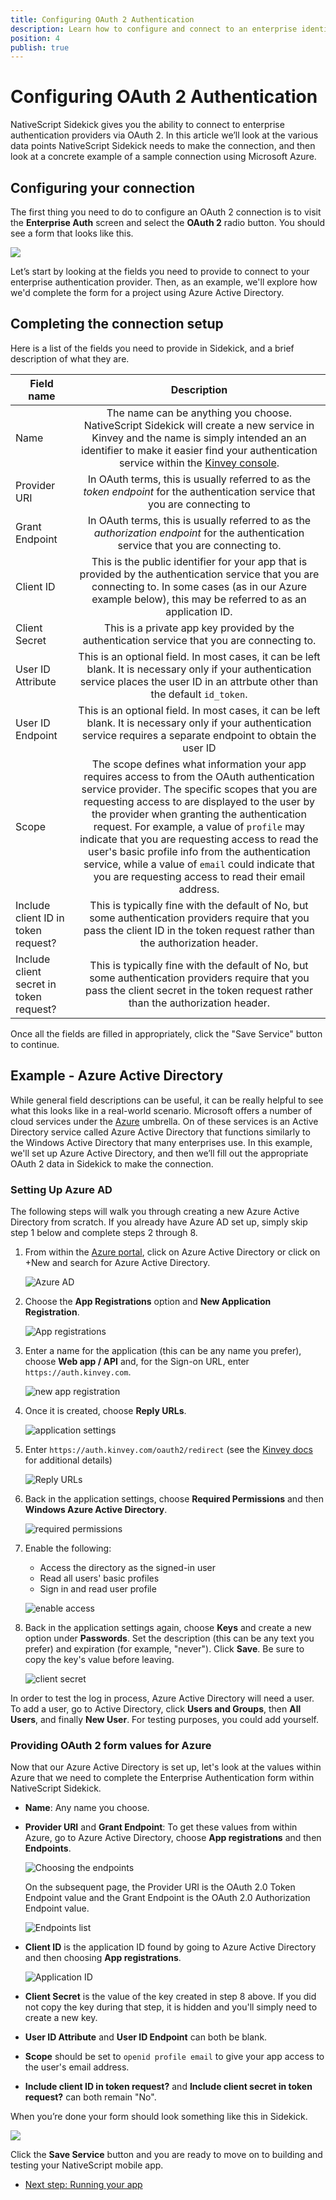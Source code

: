 ```yaml
---
title: Configuring OAuth 2 Authentication
description: Learn how to configure and connect to an enterprise identity provider using OAuth 2.
position: 4
publish: true
---
```


# Configuring OAuth 2 Authentication

NativeScript Sidekick gives you the ability to connect to enterprise authentication providers via OAuth 2. In this article we’ll look at the various data points NativeScript Sidekick needs to make the connection, and then look at a concrete example of a sample connection using Microsoft Azure.

## Configuring your connection

The first thing you need to do to configure an OAuth 2 connection is to visit the **Enterprise Auth** screen and select the **OAuth 2** radio button. You should see a form that looks like this.

![](images/oauth-form.png)

Let’s start by looking at the fields you need to provide to connect to your enterprise authentication provider. Then, as an example, we'll explore how we'd complete the form for a project using Azure Active Directory.

## Completing the connection setup

Here is a list of the fields you need to provide in Sidekick, and a brief description of what they are.

|Field name|Description|
| ------------- |:-------------:|
|Name|The name can be anything you choose. NativeScript Sidekick will create a new service in Kinvey and the name is simply intended an an identifier to make it easier find your authentication service within the [Kinvey console](https://console.kinvey.com/).|
|Provider URI|In OAuth terms, this is usually referred to as the *token endpoint* for the authentication service that you are connecting to|
|Grant Endpoint|In OAuth terms, this is usually referred to as the *authorization endpoint* for the authentication service that you are connecting to.|
|Client ID|This is the public identifier for your app that is provided by the authentication service that you are connecting to. In some cases (as in our Azure example below), this may be referred to as an application ID.|
|Client Secret|This is a private app key provided by the authentication service that you are connecting to.|
|User ID Attribute|This is an optional field. In most cases, it can be left blank. It is necessary only if your authentication service places the user ID in an attrbute other than the default `id_token`.|
|User ID Endpoint|This is an optional field. In most cases, it can be left blank. It is necessary only if your authentication service requires a separate endpoint to obtain the user ID|
|Scope|The scope defines what information your app requires access to from the OAuth authentication service provider. The specific scopes that you are requesting access to are displayed to the user by the provider when granting the authentication request. For example, a value of `profile` may indicate that you are requesting access to read the user's basic profile info from the authentication service, while a value of `email` could indicate that you are requesting access to read their email address.|
|Include client ID in token request?|This is typically fine with the default of No, but some authentication providers require that you pass the client ID in the token request rather than the authorization header.|
|Include client secret in token request?|This is typically fine with the default of No, but some authentication providers require that you pass the client secret in the token request rather than the authorization header.|

Once all the fields are filled in appropriately, click the "Save Service" button to continue.

## Example - Azure Active Directory

While general field descriptions can be useful, it can be really helpful to see what this looks like in a real-world scenario. Microsoft offers a number of cloud services under the [Azure](https://azure.microsoft.com/en-us/) umbrella. On of these services is an Active Directory service called Azure Active Directory that functions similarly to the Windows Active Directory that many enterprises use. In this example, we'll set up Azure Active Directory, and then we’ll fill out the appropriate OAuth 2 data in Sidekick to make the connection.

### Setting Up Azure AD

The following steps will walk you through creating a new Azure Active Directory from scratch. If you already have Azure AD set up, simply skip step 1 below and complete steps 2 through 8.

1. From within the [Azure portal](https://portal.azure.com), click on Azure Active Directory or click on +New and search for Azure Active Directory.

	![Azure AD](images/AzureAD.png)

2. Choose the **App Registrations** option and **New Application Registration**.
	
	![App registrations](images/new-app-registration.png)
	
3. Enter a name for the application (this can be any name you prefer), choose **Web app / API** and, for the Sign-on URL, enter `https://auth.kinvey.com`.

	![new app registration](images/create-application.png)

4. Once it is created, choose **Reply URLs**.

	![application settings](images/application-settings.png)

5. Enter `https://auth.kinvey.com/oauth2/redirect` (see the [Kinvey docs](https://devcenter.kinvey.com/html5/guides/mobile-identity-connect#ConfiguringyourOAuth2IdentityProvidertoacceptKinveyRequests) for additional details)

	![Reply URLs](images/reply-urls.png)

6. Back in the application settings, choose **Required Permissions** and then **Windows Azure Active Directory**.

	![required permissions](images/required-permissions.png)

7. Enable the following:

	* Access the directory as the signed-in user
	* Read all users' basic profiles
	* Sign in and read user profile

	![enable access](images/enable-access.png)

8. Back in the application settings again, choose **Keys** and create a new option under **Passwords**. Set the description (this can be any text you prefer) and expiration (for example, "never"). Click **Save**. Be sure to copy the key's value before leaving.

	![client secret](images/client-secret.png)

In order to test the log in process, Azure Active Directory will need a user. To add a user, go to Active Directory, click **Users and Groups**, then **All Users**, and finally **New User**. For testing purposes, you could add yourself.

### Providing OAuth 2 form values for Azure

Now that our Azure Active Directory is set up, let's look at the values within Azure that we need to complete the Enterprise Authentication form within NativeScript Sidekick.

* **Name**: Any name you choose.
* **Provider URI** and **Grant Endpoint**: To get these values from within Azure, go to Azure Active Directory, choose **App registrations** and then **Endpoints**.

  ![Choosing the endpoints](images/endpoints1.png)

  On the subsequent page, the Provider URI is the OAuth 2.0 Token Endpoint value and the Grant Endpoint is the OAuth 2.0 Authorization Endpoint value.

  ![Endpoints list](images/endpoints2.png)

* **Client ID** is the application ID found by going to Azure Active Directory and then choosing **App registrations**.

  ![Application ID](images/applicationID.png)

* **Client Secret** is the value of the key created in step 8 above. If you did not copy the key during that step, it is hidden and you'll simply need to create a new key.
* **User ID Attribute** and **User ID Endpoint** can both be blank.
* **Scope** should be set to `openid profile email` to give your app access to the user's email address.
* **Include client ID in token request?** and **Include client secret in token request?** can both remain "No".

When you’re done your form should look something like this in Sidekick.

![](images/oauth-form-complete.png)

Click the **Save Service** button and you are ready to move on to building and testing your NativeScript mobile app.

* [Next step: Running your app](/sidekick/user-guide/enterprise-auth/intro#step-3)